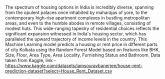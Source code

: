 The spectrum of housing options in India is incredibly diverse, spanning from the opulent palaces once inhabited by maharajas of yore, to the contemporary high-rise apartment complexes in bustling metropolitan areas, and even to the humble abodes in remote villages, consisting of modest huts. This wide-ranging tapestry of residential choices reflects the significant expansion witnessed in India's housing sector, which has paralleled the upward trajectory of income levels in the country.
This Machine Learning model predicts a housing or rent price in different parts of city Kolkata using the Random Forest Model based on features like BHK, Size, Floor, Area Type, Area Locality, Furnishing Status and Bathroom. Data taken from Kaggle, link - https://www.kaggle.com/datasets/iamsouravbanerjee/house-rent-prediction-dataset?select=House_Rent_Dataset.csv 
